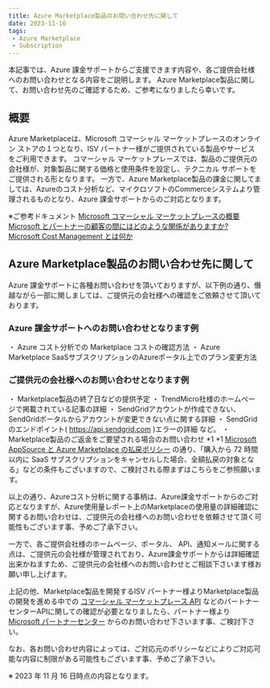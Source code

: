 ```yaml
---
title: Azure Marketplace製品のお問い合わせ先に関して
date: 2023-11-16
tags:
 - Azure Marketplace
 - Subscription
---
```


本記事では、Azure 課金サポートからご支援できます内容や、各ご提供会社様へのお問い合わせとなる内容をご説明します。
Azure Marketplace製品に関して、お問い合わせ先のご確認するため、ご参考になりましたら幸いです。

## 概要
Azure Marketplaceは、Microsoft コマーシャル マーケットプレースのオンライン ストアの１つとなり、ISV パートナー様がご提供されている製品やサービスをご利用できます。
コマーシャル マーケットプレースでは、製品のご提供元の会社様が、対象製品に関する価格と使用条件を設定し、テクニカル サポートをご提供される形となります。
一方で、Azure Marketplace製品の課金に関してましては、Azureのコスト分析など、マイクロソフトのCommerceシステムより管理されるものとなり、Azure 課金サポートからのご対応となります。

※ご参考ドキュメント
[Microsoft コマーシャル マーケットプレースの概要](https://learn.microsoft.com/ja-jp/partner-center/marketplace/overview) 
[Microsoft とパートナーの顧客の間にはどのような関係がありますか?](https://learn.microsoft.com/ja-jp/partner-center/marketplace/marketplace-faq-publisher-guide#microsoft----------------------------) 
[Microsoft Cost Management とは何か](https://learn.microsoft.com/ja-jp/azure/cost-management-billing/costs/overview-cost-management) 

## Azure Marketplace製品のお問い合わせ先に関して
Azure 課金サポートに各種お問い合わせを頂いておりますが、以下例の通り、僭越ながら一部に関しましては、ご提供元の会社様への確認をご依頼させて頂いております。  

### Azure 課金サポートへのお問い合わせとなります例
 ・ Azure コスト分析での Marketplace コストの確認方法
 ・ Azure Marketplace SaaSサブスクリプションのAzureポータル上でのプラン変更方法
<br>
### ご提供元の会社様へのお問い合わせとなります例
  ・ Marketplace製品の終了日などの提供予定
  ・ TrendMicro社様のホームページで掲載されている記事の詳細
  ・ SendGridアカウントが作成できない、SendGridポータルからアカウントが変更できない点に関する詳細
  ・ SendGridのエンドポイント( https://api.sendgrid.com )エラーの詳細 など。
・ Marketplace製品のご返金をご要望される場合のお問い合わせ *1
 *1 [Microsoft AppSource と Azure Marketplace の払戻ポリシー](https://learn.microsoft.com/ja-jp/marketplace/refund-policies) の通り、「購入から 72 時間以内に SaaS サブスクリプションをキャンセルした場合、全額払戻の対象となる」などの条件もございますので、ご検討される際まずはこちらをご参照願います。
<br>

以上の通り、Azureコスト分析に関する事柄は、Azure課金サポートからのご対応となりますが、Azure使用量レポート上のMarketplaceの使用量の詳細確認に関するお問い合わせは、ご提供元の会社様へのお問い合わせを依頼させて頂く可能性もございます事、予めご了承下さい。

一方で、各ご提供会社様のホームページ、ポータル、 API、通知メールに関する点は、ご提供元の会社様が管理されており、Azure課金サポートからは詳細確認出来かねますため、ご提供元の会社様へのお問い合わせとご相談下さいます様お願い申し上げます。

上記の他、Marketplace製品を開発するISV パートナー様よりMarketplace製品の開発を進める中での [コマーシャル マーケットプレース API](https://learn.microsoft.com/ja-jp/partner-center/marketplace/marketplace-apis-guide) などのパートナーセンターAPIに関しての確認が必要となりましたら、パートナー様より [Microsoft パートナーセンター](https://partner.microsoft.com/) からのお問い合わせ下さいます事、ご検討下さい。

 なお、各お問い合わせ内容によっては、ご対応元のポリシーなどによりご対応可能な内容に制限がある可能性もございます事、予めご了承下さい。

※ 2023 年 11 月 16 日時点の内容となります。
